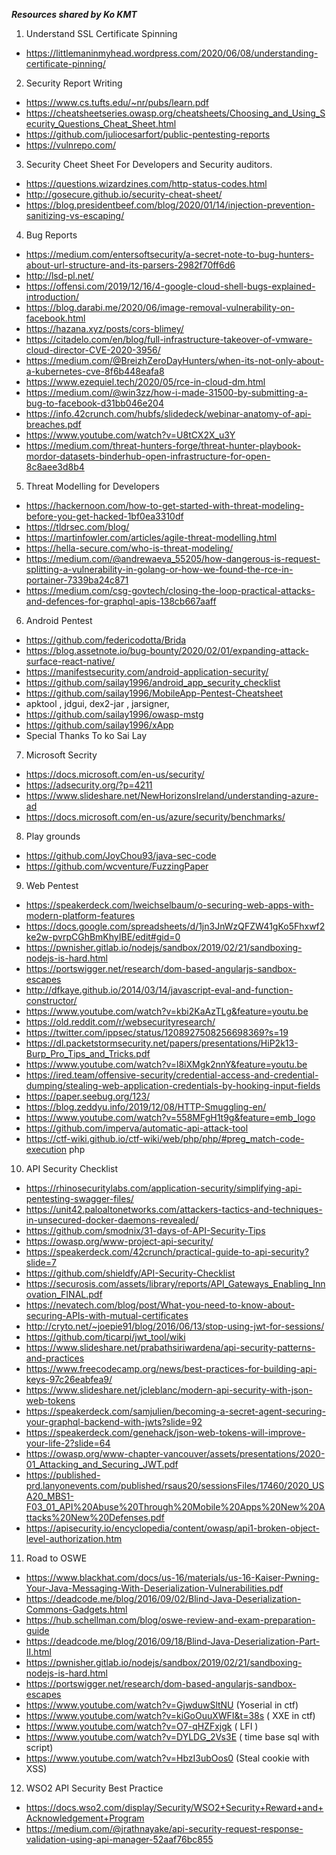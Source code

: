 ***Resources shared by Ko KMT***

1. Understand SSL Certificate Spinning
  * https://littlemaninmyhead.wordpress.com/2020/06/08/understanding-certificate-pinning/
2. Security Report Writing
  * https://www.cs.tufts.edu/~nr/pubs/learn.pdf
  * https://cheatsheetseries.owasp.org/cheatsheets/Choosing_and_Using_Security_Questions_Cheat_Sheet.html
  * https://github.com/juliocesarfort/public-pentesting-reports
  * https://vulnrepo.com/
3. Security Cheet Sheet For Developers and Security auditors.
  * https://questions.wizardzines.com/http-status-codes.html
  * http://gosecure.github.io/security-cheat-sheet/
  * https://blog.presidentbeef.com/blog/2020/01/14/injection-prevention-sanitizing-vs-escaping/
4. Bug Reports
  * https://medium.com/entersoftsecurity/a-secret-note-to-bug-hunters-about-url-structure-and-its-parsers-2982f70ff6d6
  * http://lsd-pl.net/
  * https://offensi.com/2019/12/16/4-google-cloud-shell-bugs-explained-introduction/
  * https://blog.darabi.me/2020/06/image-removal-vulnerability-on-facebook.html
  * https://hazana.xyz/posts/cors-blimey/
  * https://citadelo.com/en/blog/full-infrastructure-takeover-of-vmware-cloud-director-CVE-2020-3956/
  * https://medium.com/@BreizhZeroDayHunters/when-its-not-only-about-a-kubernetes-cve-8f6b448eafa8
  * https://www.ezequiel.tech/2020/05/rce-in-cloud-dm.html
  * https://medium.com/@win3zz/how-i-made-31500-by-submitting-a-bug-to-facebook-d31bb046e204
  * https://info.42crunch.com/hubfs/slidedeck/webinar-anatomy-of-api-breaches.pdf
  * https://www.youtube.com/watch?v=U8tCX2X_u3Y
  * https://medium.com/threat-hunters-forge/threat-hunter-playbook-mordor-datasets-binderhub-open-infrastructure-for-open-8c8aee3d8b4
5. Threat Modelling for Developers
  * https://hackernoon.com/how-to-get-started-with-threat-modeling-before-you-get-hacked-1bf0ea3310df
  * https://tldrsec.com/blog/
  * https://martinfowler.com/articles/agile-threat-modelling.html
  * https://hella-secure.com/who-is-threat-modeling/
  * https://medium.com/@andrewaeva_55205/how-dangerous-is-request-splitting-a-vulnerability-in-golang-or-how-we-found-the-rce-in-portainer-7339ba24c871
  * https://medium.com/csg-govtech/closing-the-loop-practical-attacks-and-defences-for-graphql-apis-138cb667aaff
6. Android Pentest
  * https://github.com/federicodotta/Brida
  * https://blog.assetnote.io/bug-bounty/2020/02/01/expanding-attack-surface-react-native/
  * https://manifestsecurity.com/android-application-security/
  * https://github.com/sailay1996/android_app_security_checklist
  * https://github.com/sailay1996/MobileApp-Pentest-Cheatsheet
  * apktool , jdgui, dex2-jar , jarsigner,
  * https://github.com/sailay1996/owasp-mstg 
  * https://github.com/sailay1996/xApp
  * Special Thanks To ko Sai Lay 
7. Microsoft Secrity
  * https://docs.microsoft.com/en-us/security/
  * https://adsecurity.org/?p=4211
  * https://www.slideshare.net/NewHorizonsIreland/understanding-azure-ad
  * https://docs.microsoft.com/en-us/azure/security/benchmarks/
8. Play grounds
  * https://github.com/JoyChou93/java-sec-code
  * https://github.com/wcventure/FuzzingPaper
9. Web Pentest
  * https://speakerdeck.com/lweichselbaum/o-securing-web-apps-with-modern-platform-features
  * https://docs.google.com/spreadsheets/d/1jn3JnWzQFZW41gKo5Fhxwf2ke2w-pvrpCGhBmKhyIBE/edit#gid=0
  * https://pwnisher.gitlab.io/nodejs/sandbox/2019/02/21/sandboxing-nodejs-is-hard.html
  * https://portswigger.net/research/dom-based-angularjs-sandbox-escapes
  * http://dfkaye.github.io/2014/03/14/javascript-eval-and-function-constructor/
  * https://www.youtube.com/watch?v=kbi2KaAzTLg&feature=youtu.be
  * https://old.reddit.com/r/websecurityresearch/
  * https://twitter.com/ippsec/status/1208927508256698369?s=19
  * https://dl.packetstormsecurity.net/papers/presentations/HiP2k13-Burp_Pro_Tips_and_Tricks.pdf
  * https://www.youtube.com/watch?v=l8iXMgk2nnY&feature=youtu.be
  * https://ired.team/offensive-security/credential-access-and-credential-dumping/stealing-web-application-credentials-by-hooking-input-fields
  * https://paper.seebug.org/123/
  * https://blog.zeddyu.info/2019/12/08/HTTP-Smuggling-en/
  * https://www.youtube.com/watch?v=558MFgH1t9g&feature=emb_logo
  * https://github.com/imperva/automatic-api-attack-tool
  * https://ctf-wiki.github.io/ctf-wiki/web/php/php/#preg_match-code-execution php
10. API Security Checklist
  * https://rhinosecuritylabs.com/application-security/simplifying-api-pentesting-swagger-files/
  * https://unit42.paloaltonetworks.com/attackers-tactics-and-techniques-in-unsecured-docker-daemons-revealed/
  * https://github.com/smodnix/31-days-of-API-Security-Tips
  * https://owasp.org/www-project-api-security/
  * https://speakerdeck.com/42crunch/practical-guide-to-api-security?slide=7
  * https://github.com/shieldfy/API-Security-Checklist
  * https://securosis.com/assets/library/reports/API_Gateways_Enabling_Innovation_FINAL.pdf
  * https://nevatech.com/blog/post/What-you-need-to-know-about-securing-APIs-with-mutual-certificates
  * http://cryto.net/~joepie91/blog/2016/06/13/stop-using-jwt-for-sessions/
  * https://github.com/ticarpi/jwt_tool/wiki
  * https://www.slideshare.net/prabathsiriwardena/api-security-patterns-and-practices
  * https://www.freecodecamp.org/news/best-practices-for-building-api-keys-97c26eabfea9/
  * https://www.slideshare.net/jcleblanc/modern-api-security-with-json-web-tokens
  * https://speakerdeck.com/samjulien/becoming-a-secret-agent-securing-your-graphql-backend-with-jwts?slide=92
  * https://speakerdeck.com/genehack/json-web-tokens-will-improve-your-life-2?slide=64
  * https://owasp.org/www-chapter-vancouver/assets/presentations/2020-01_Attacking_and_Securing_JWT.pdf
  * https://published-prd.lanyonevents.com/published/rsaus20/sessionsFiles/17460/2020_USA20_MBS1-F03_01_API%20Abuse%20Through%20Mobile%20Apps%20New%20Attacks%20New%20Defenses.pdf
  * https://apisecurity.io/encyclopedia/content/owasp/api1-broken-object-level-authorization.htm
11. Road to OSWE
  * https://www.blackhat.com/docs/us-16/materials/us-16-Kaiser-Pwning-Your-Java-Messaging-With-Deserialization-Vulnerabilities.pdf
  * https://deadcode.me/blog/2016/09/02/Blind-Java-Deserialization-Commons-Gadgets.html
  * https://hub.schellman.com/blog/oswe-review-and-exam-preparation-guide
  * https://deadcode.me/blog/2016/09/18/Blind-Java-Deserialization-Part-II.html
  * https://pwnisher.gitlab.io/nodejs/sandbox/2019/02/21/sandboxing-nodejs-is-hard.html
  * https://portswigger.net/research/dom-based-angularjs-sandbox-escapes
  * https://www.youtube.com/watch?v=GjwduwSltNU (Yoserial in ctf)
  * https://www.youtube.com/watch?v=kiGoOuuXWFI&t=38s ( XXE in ctf)
  * https://www.youtube.com/watch?v=O7-qHZFxjgk ( LFI )
  * https://www.youtube.com/watch?v=DYLDG_2Vs3E ( time base sql with script)
  * https://www.youtube.com/watch?v=HbzI3ubOos0 (Steal cookie with XSS)
12. WSO2 API Security Best Practice 
  * https://docs.wso2.com/display/Security/WSO2+Security+Reward+and+Acknowledgement+Program
  * https://medium.com/@jrathnayake/api-security-request-response-validation-using-api-manager-52aaf76bc855
